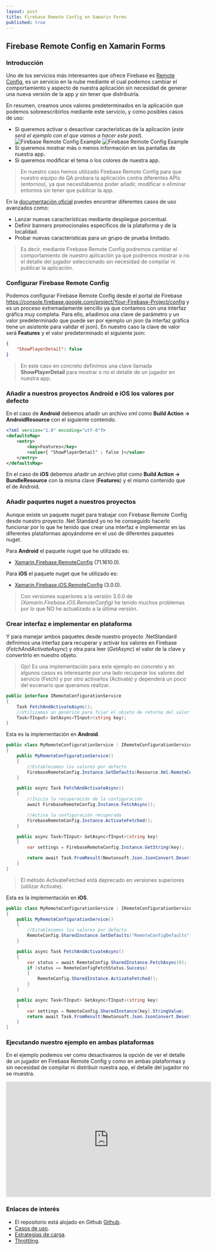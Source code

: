 ```yaml
---
layout: post
title: Firebase Remote Config en Xamarin Forms
published: true
---
```


## Firebase Remote Config en Xamarin Forms

### Introducción

Uno de los servicios más interesantes que ofrece Firebase es [Remote Config](https://firebase.google.com/docs/remote-config), es un servicio en la nube mediante el cual podemos cambiar el comportamiento y aspecto de nuestra aplicación sin necesidad de generar una nueva versión de la app y sin tener que distribuirla.

En resumen, creamos unos valores predeterminados en la aplicación que podemos sobreescribirlos mediante este servicio, y como posibles casos de uso:

* Si queremos activar o desactivar características de la aplicación (*este será el ejemplo con el que vamos a hacer este post*).
![Firebase Remote Config Example](images/2019-12-15-17.10.14.png)
![Firebase Remote Config Example](images/2019-12-15-17.10.58.png)
* Si queremos mostrar más o menos información en las pantallas de nuestra app.
* Si queremos modificar el tema o los colores de nuestra app.

> En nuestro caso hemos utilizado Firebase Remote Config para que nuestro equipo de QA probara la aplicación contra diferentes APIs (entornos), ya que necesitábamos poder añadir, modificar o eliminar entornos sin tener que publicar la app.

En la [documentación oficial](https://firebase.google.com/docs/remote-config/use-cases) puedes encontrar diferentes casos de uso avanzados como:

* Lanzar nuevas características mediante despliegue porcentual.
* Definir banners promocionales específicos de la plataforma y de la localidad.
* Probar nuevas características para un grupo de prueba limitado.

> Es decir, mediante Firebase Remote Config podremos cambiar el comportamiento de nuestro aplicación ya que podremos mostrar o no el detalle del jugador seleccionado sin necesidad de compilar ni publicar la aplicación.

### Configurar Firebase Remote Config

Podemos configurar Firebase Remote Config desde el portal de Firebase <https://console.firebase.google.com/project/Your-Firebase-Project/config> y es un proceso extremadamente sencillo ya que contamos con una interfaz gráfica muy completa. Para ello, añadimos una clave de parámetro y un valor predeterminado que puede ser por ejemplo un json (la interfaz gráfica tiene un asistente para validar el json). En nuestro caso la clave de valor será **Features** y el valor predeterminado el siguiente json:

```json
{
    "ShowPlayerDetail": false
}
```

> En este caso en concreto definimos una clave llamada **ShowPlayerDetail** para mostrar o no el detalle de un jugador en nuestra app.

### Añadir a nuestros proyectos Android e iOS los valores por defecto

En el caso de **Android** debemos añadir un archivo xml como **Build Action -> AndroidResource** con el siguiente contenido.

```xml
<?xml version="1.0" encoding="utf-8"?>
<defaultsMap>
    <entry>
        <key>Features</key>
        <value>{ "ShowPlayerDetail" : false }</value>
    </entry>
</defaultsMap>
```

En el caso de **iOS** debemos añadir un archivo plist como **Build Action -> BundleResource** con la misma clave (**Features**) y el mismo contenido que el de Android.

### Añadir paquetes nuget a nuestros proyectos

Aunque existe un paquete nuget para trabajar con Firebase Remote Config desde nuestro proyecto .Net Standard yo no he conseguido hacerlo funcionar por lo que he tenido que crear una interfaz e implementar en las diferentes plataformas apoyándome en el uso de diferentes paquetes nuget.

Para **Android** el paquete nuget que he utilizado es:

* [Xamarin.Firebase.RemoteConfig](https://github.com/xamarin/GooglePlayServicesComponents) (71.1610.0).

Para **iOS** el paquete nuget que he utilizado es:

* [Xamarin.Firebase.iOS.RemoteConfig](https://github.com/xamarin/GoogleApisForiOSComponents) (3.0.0).

> Con versiones superiores a la versión 3.0.0 de *(Xamarin.Firebase.iOS.RemoteConfig)* he tenido muchos problemas por lo que NO he actualizado a la última versión.

### Crear interfaz e implementar en plataforma

Y para manejar ambos paquetes desde nuestro proyecto .NetStandard definimos una interfaz para recuperar y activar los valores en Firebase (*FetchAndActivateAsync*) y otra para leer (*GetAsync*) el valor de la clave y convertirlo en nuestro objeto.

> Ojo! Es una implementación para este ejemplo en concreto y en algunos casos es interesante por una lado recuperar los valores del servicio (Fetch) y por otro activarlos (Activate) y dependerá un poco del escenario que queramos realizar.

```csharp
public interface IRemoteConfigurationService
{
    Task FetchAndActivateAsync();
    //Utilizamos un genérico para fijar el objeto de retorno del valor que solicitamos
    Task<TInput> GetAsync<TInput>(string key);
}
```

Esta es la implementación en **Android**.

```csharp
public class MyRemoteConfigurationService : IRemoteConfigurationService
{
    public MyRemoteConfigurationService()
    {
        //Establecemos los valores por defecto
        FirebaseRemoteConfig.Instance.SetDefaults(Resource.Xml.RemoteConfigDefaults);
    }

    public async Task FetchAndActivateAsync()
    {
        //Inicia la recuperación de la configuración
        await FirebaseRemoteConfig.Instance.FetchAsync();

        //Activa la configuración recuperada
        FirebaseRemoteConfig.Instance.ActivateFetched();
    }

    public async Task<TInput> GetAsync<TInput>(string key)
    {
        var settings = FirebaseRemoteConfig.Instance.GetString(key);

        return await Task.FromResult(Newtonsoft.Json.JsonConvert.DeserializeObject<TInput>(settings));
    }
}
```

> El método ActivateFetched está deprecado en versiones superiores (utilizar Activate).

Esta es la implementación en **iOS**.

```csharp
public class MyRemoteConfigurationService : IRemoteConfigurationService<RemoteConfiguration>
{
    public MyRemoteConfigurationService()
    {
        //Establecemos los valores por defecto
        RemoteConfig.SharedInstance.SetDefaults("RemoteConfigDefaults");
    }

    public async Task FetchAndActivateAsync()
    {
        var status = await RemoteConfig.SharedInstance.FetchAsync(0);
        if (status == RemoteConfigFetchStatus.Success)
        {
            RemoteConfig.SharedInstance.ActivateFetched();
        }
    }

    public async Task<TInput> GetAsync<TInput>(string key)
    {
        var settings = RemoteConfig.SharedInstance[key].StringValue;
        return await Task.FromResult(Newtonsoft.Json.JsonConvert.DeserializeObject<TInput>(settings));
    }
}
```

### Ejecutando nuestro ejemplo en ambas plataformas

En el ejemplo podemos ver como desactivamos la opción de ver el detalle de un jugador en Firebase Remote Config y como en ambas plataformas y sin necesidad de compilar ni distribuir nuestra app, el detalle del jugador no se muestra.

<iframe width="560" height="315" src="https://www.youtube.com/embed/fMdo_CLRJmI" frameborder="0" allow="accelerometer; autoplay; encrypted-media; gyroscope; picture-in-picture" allowfullscreen></iframe>

### Enlaces de interés

* El repositorio está alojado en Github [Github](https://github.com/MookieFumi/XF-Firebase-RemoteConfig).
* [Casos de uso](https://firebase.google.com/docs/remote-config/use-cases).
* [Estrategias de carga](https://firebase.google.com/docs/remote-config/loading).
* [Throttling](https://firebase.google.com/docs/remote-config/use-config-android#throttling).
